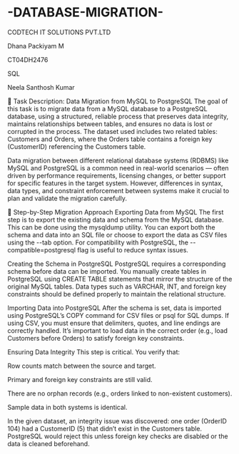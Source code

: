 # -DATABASE-MIGRATION-

CODTECH IT SOLUTIONS PVT.LTD

Dhana Packiyam M

CT04DH2476

SQL

 Neela Santhosh Kumar 

 📄 Task Description: Data Migration from MySQL to PostgreSQL
The goal of this task is to migrate data from a MySQL database to a PostgreSQL database, using a structured, reliable process that preserves data integrity, maintains relationships between tables, and ensures no data is lost or corrupted in the process. The dataset used includes two related tables: Customers and Orders, where the Orders table contains a foreign key (CustomerID) referencing the Customers table.

Data migration between different relational database systems (RDBMS) like MySQL and PostgreSQL is a common need in real-world scenarios — often driven by performance requirements, licensing changes, or better support for specific features in the target system. However, differences in syntax, data types, and constraint enforcement between systems make it crucial to plan and validate the migration carefully.

🔹 Step-by-Step Migration Approach
Exporting Data from MySQL
The first step is to export the existing data and schema from the MySQL database. This can be done using the mysqldump utility. You can export both the schema and data into an SQL file or choose to export the data as CSV files using the --tab option. For compatibility with PostgreSQL, the --compatible=postgresql flag is useful to reduce syntax issues.

Creating the Schema in PostgreSQL
PostgreSQL requires a corresponding schema before data can be imported. You manually create tables in PostgreSQL using CREATE TABLE statements that mirror the structure of the original MySQL tables. Data types such as VARCHAR, INT, and foreign key constraints should be defined properly to maintain the relational structure.

Importing Data into PostgreSQL
After the schema is set, data is imported using PostgreSQL’s COPY command for CSV files or psql for SQL dumps. If using CSV, you must ensure that delimiters, quotes, and line endings are correctly handled. It’s important to load data in the correct order (e.g., load Customers before Orders) to satisfy foreign key constraints.

Ensuring Data Integrity
This step is critical. You verify that:

Row counts match between the source and target.

Primary and foreign key constraints are still valid.

There are no orphan records (e.g., orders linked to non-existent customers).

Sample data in both systems is identical.

In the given dataset, an integrity issue was discovered: one order (OrderID 104) had a CustomerID (5) that didn’t exist in the Customers table. PostgreSQL would reject this unless foreign key checks are disabled or the data is cleaned beforehand.

<!-- Uploading "Screenshot 2025-08-08 094737.png"... --> 
